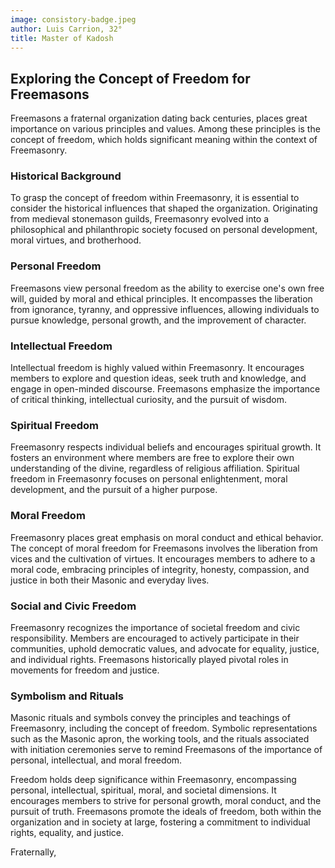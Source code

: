 ```yaml
---
image: consistory-badge.jpeg
author: Luis Carrion, 32°
title: Master of Kadosh
---
```


## Exploring the Concept of Freedom for Freemasons
Freemasons a fraternal organization dating back centuries, places great importance on various principles and values. Among these principles is the concept of freedom, which holds significant meaning within the context of Freemasonry. 

### Historical Background
To grasp the concept of freedom within Freemasonry, it is essential to consider the historical influences that shaped the organization. Originating from medieval stonemason guilds, Freemasonry evolved into a philosophical and philanthropic society focused on personal development, moral virtues, and brotherhood.

### Personal Freedom
Freemasons view personal freedom as the ability to exercise one's own free will, guided by moral and ethical principles. It encompasses the liberation from ignorance, tyranny, and oppressive influences, allowing individuals to pursue knowledge, personal growth, and the improvement of character.

### Intellectual Freedom
Intellectual freedom is highly valued within Freemasonry. It encourages members to explore and question ideas, seek truth and knowledge, and engage in open-minded discourse. Freemasons emphasize the importance of critical thinking, intellectual curiosity, and the pursuit of wisdom.

### Spiritual Freedom
Freemasonry respects individual beliefs and encourages spiritual growth. It fosters an environment where members are free to explore their own understanding of the divine, regardless of religious affiliation. Spiritual freedom in Freemasonry focuses on personal enlightenment, moral development, and the pursuit of a higher purpose.

### Moral Freedom
Freemasonry places great emphasis on moral conduct and ethical behavior. The concept of moral freedom for Freemasons involves the liberation from vices and the cultivation of virtues. It encourages members to adhere to a moral code, embracing principles of integrity, honesty, compassion, and justice in both their Masonic and everyday lives.

### Social and Civic Freedom
Freemasonry recognizes the importance of societal freedom and civic responsibility. Members are encouraged to actively participate in their communities, uphold democratic values, and advocate for equality, justice, and individual rights. Freemasons historically played pivotal roles in movements for freedom and justice.

### Symbolism and Rituals
Masonic rituals and symbols convey the principles and teachings of Freemasonry, including the concept of freedom. Symbolic representations such as the Masonic apron, the working tools, and the rituals associated with initiation ceremonies serve to remind Freemasons of the importance of personal, intellectual, and moral freedom.

Freedom holds deep significance within Freemasonry, encompassing personal, intellectual, spiritual, moral, and societal dimensions. It encourages members to strive for personal growth, moral conduct, and the pursuit of truth. Freemasons promote the ideals of freedom, both within the organization and in society at large, fostering a commitment to individual rights, equality, and justice.

Fraternally, 
